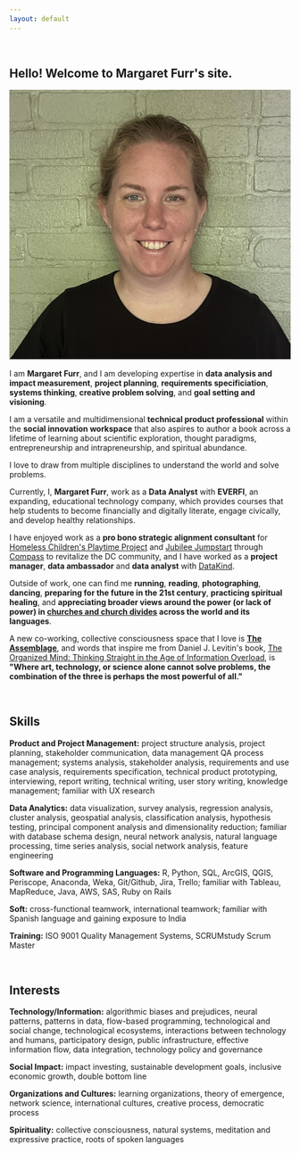 ```yaml
---
layout: default
---
```


<br>

## Hello! Welcome to Margaret Furr's site.

<img class="profile-picture" src="me.jpg">

I am **Margaret Furr**, and I am developing expertise in **data analysis and impact measurement**, **project planning**, **requirements specificiation**, **systems thinking**, **creative problem solving**, and **goal setting and visioning**. 

I am a versatile and multidimensional **technical product professional** within the **social innovation workspace** that also aspires to author a book across a lifetime of learning about scientific exploration, thought paradigms, entrepreneurship and intrapreneurship, and spiritual abundance. 

I love to draw from multiple disciplines to understand the world and solve problems.  

Currently, I, **Margaret Furr**, work as a **Data Analyst** with **EVERFI**, an expanding, educational technology company, which provides courses that help students to become financially and digitally literate, engage civically, and develop healthy relationships. 

I have enjoyed work as a **pro bono strategic alignment consultant** for [Homeless Children's Playtime Project](https://www.playtimeproject.org) and [Jubilee Jumpstart](http://www.jubileejumpstart.org) through [Compass](http://compassprobono.org) to revitalize the DC community, and I have worked as a **project manager**, **data ambassador** and **data analyst** with [DataKind](http://www.datakind.org). 

Outside of work, one can find me **running**, **reading**, **photographing**, **dancing**, **preparing for the future in the 21st century**, **practicing spiritual healing**, and **appreciating broader views around the power (or lack of power) in [churches and church divides]((https://www.theatlantic.com/ideas/archive/2018/11/what-should-america-do-its-empty-church-buildings/576592/?utm_source=twb)) across the world and its languages**. 

A new co-working, collective consciousness space that I love is **[The Assemblage](https://www.theassemblage.com/)**, and words that inspire me from Daniel J. Levitin's book, [The Organized Mind: Thinking Straight in the Age of Information Overload](https://www.amazon.com/Organized-Mind-Thinking-Straight-Information/dp/0147516315), is **"Where art, technology, or science alone cannot solve problems, the combination of the three is perhaps the most powerful of all."** 

<br>

## Skills

**Product and Project Management:** project structure analysis, project planning, stakeholder communication, data management QA process management; systems analysis, stakeholder analysis, requirements and use case analysis, requirements specification, technical product prototyping, interviewing, report writing, technical writing, user story writing, knowledge management; familiar with UX research

**Data Analytics:** data visualization, survey analysis, regression analysis, cluster analysis, geospatial analysis, classification analysis, hypothesis testing, principal component analysis and dimensionality reduction; familiar with database schema design, neural network analysis, natural language processing, time series analysis, social network analysis, feature engineering

**Software and Programming Languages:** R, Python, SQL, ArcGIS, QGIS, Periscope, Anaconda, Weka, Git/Github, Jira, Trello; familiar with Tableau, MapReduce, Java, AWS, SAS, Ruby on Rails

**Soft:** cross-functional teamwork, international teamwork; familiar with Spanish language and gaining exposure to India

**Training:** ISO 9001 Quality Management Systems, SCRUMstudy Scrum Master

<br>

## Interests

**Technology/Information:** algorithmic biases and prejudices, neural patterns, patterns in data, flow-based programming, technological and social change, technological ecosystems, interactions between technology and humans, participatory design, public infrastructure, effective information flow, data integration, technology policy and governance

**Social Impact:** impact investing, sustainable development goals, inclusive economic growth, double bottom line

**Organizations and Cultures:** learning organizations, theory of emergence, network science, international cultures, creative process, democratic process

**Spirituality:** collective consciousness, natural systems, meditation and expressive practice, roots of spoken languages

<br>

